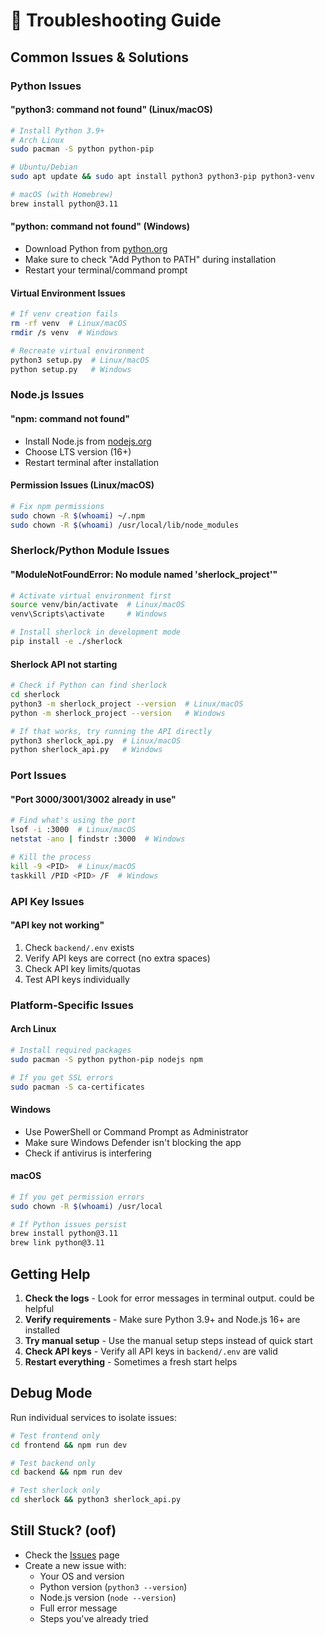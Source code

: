 # 🔧 Troubleshooting Guide

## Common Issues & Solutions

### Python Issues

#### "python3: command not found" (Linux/macOS)
```bash
# Install Python 3.9+
# Arch Linux
sudo pacman -S python python-pip

# Ubuntu/Debian
sudo apt update && sudo apt install python3 python3-pip python3-venv

# macOS (with Homebrew)
brew install python@3.11
```

#### "python: command not found" (Windows)
- Download Python from [python.org](https://python.org)
- Make sure to check "Add Python to PATH" during installation
- Restart your terminal/command prompt

#### Virtual Environment Issues
```bash
# If venv creation fails
rm -rf venv  # Linux/macOS
rmdir /s venv  # Windows

# Recreate virtual environment
python3 setup.py  # Linux/macOS
python setup.py   # Windows
```

### Node.js Issues

#### "npm: command not found"
- Install Node.js from [nodejs.org](https://nodejs.org)
- Choose LTS version (16+)
- Restart terminal after installation

#### Permission Issues (Linux/macOS)
```bash
# Fix npm permissions
sudo chown -R $(whoami) ~/.npm
sudo chown -R $(whoami) /usr/local/lib/node_modules
```

### Sherlock/Python Module Issues

#### "ModuleNotFoundError: No module named 'sherlock_project'"
```bash
# Activate virtual environment first
source venv/bin/activate  # Linux/macOS
venv\Scripts\activate     # Windows

# Install sherlock in development mode
pip install -e ./sherlock
```

#### Sherlock API not starting
```bash
# Check if Python can find sherlock
cd sherlock
python3 -m sherlock_project --version  # Linux/macOS
python -m sherlock_project --version   # Windows

# If that works, try running the API directly
python3 sherlock_api.py  # Linux/macOS
python sherlock_api.py   # Windows
```

### Port Issues

#### "Port 3000/3001/3002 already in use"
```bash
# Find what's using the port
lsof -i :3000  # Linux/macOS
netstat -ano | findstr :3000  # Windows

# Kill the process
kill -9 <PID>  # Linux/macOS
taskkill /PID <PID> /F  # Windows
```

### API Key Issues

#### "API key not working"
1. Check `backend/.env` exists
2. Verify API keys are correct (no extra spaces)
3. Check API key limits/quotas
4. Test API keys individually

### Platform-Specific Issues

#### Arch Linux
```bash
# Install required packages
sudo pacman -S python python-pip nodejs npm

# If you get SSL errors
sudo pacman -S ca-certificates
```

#### Windows
- Use PowerShell or Command Prompt as Administrator
- Make sure Windows Defender isn't blocking the app
- Check if antivirus is interfering

#### macOS
```bash
# If you get permission errors
sudo chown -R $(whoami) /usr/local

# If Python issues persist
brew install python@3.11
brew link python@3.11
```

## Getting Help

1. **Check the logs** - Look for error messages in terminal output. could be helpful
2. **Verify requirements** - Make sure Python 3.9+ and Node.js 16+ are installed
3. **Try manual setup** - Use the manual setup steps instead of quick start
4. **Check API keys** - Verify all API keys in `backend/.env` are valid
5. **Restart everything** - Sometimes a fresh start helps

## Debug Mode

Run individual services to isolate issues:

```bash
# Test frontend only
cd frontend && npm run dev

# Test backend only  
cd backend && npm run dev

# Test sherlock only
cd sherlock && python3 sherlock_api.py
```

## Still Stuck? (oof)

- Check the [Issues](https://github.com/your-repo/issues) page
- Create a new issue with:
  - Your OS and version
  - Python version (`python3 --version`)
  - Node.js version (`node --version`)
  - Full error message
  - Steps you've already tried
